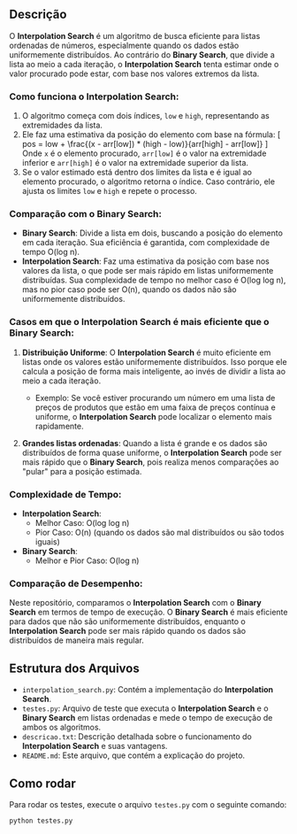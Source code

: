 ## Descrição

O **Interpolation Search** é um algoritmo de busca eficiente para listas ordenadas de números, especialmente quando os dados estão uniformemente distribuídos. Ao contrário do **Binary Search**, que divide a lista ao meio a cada iteração, o **Interpolation Search** tenta estimar onde o valor procurado pode estar, com base nos valores extremos da lista.

### Como funciona o Interpolation Search:
1. O algoritmo começa com dois índices, `low` e `high`, representando as extremidades da lista.
2. Ele faz uma estimativa da posição do elemento com base na fórmula:
   \[
   pos = low + \frac{(x - arr[low]) * (high - low)}{arr[high] - arr[low]}
   \]
   Onde `x` é o elemento procurado, `arr[low]` é o valor na extremidade inferior e `arr[high]` é o valor na extremidade superior da lista.
3. Se o valor estimado está dentro dos limites da lista e é igual ao elemento procurado, o algoritmo retorna o índice. Caso contrário, ele ajusta os limites `low` e `high` e repete o processo.

### Comparação com o Binary Search:

- **Binary Search**: Divide a lista em dois, buscando a posição do elemento em cada iteração. Sua eficiência é garantida, com complexidade de tempo O(log n).
- **Interpolation Search**: Faz uma estimativa da posição com base nos valores da lista, o que pode ser mais rápido em listas uniformemente distribuídas. Sua complexidade de tempo no melhor caso é O(log log n), mas no pior caso pode ser O(n), quando os dados não são uniformemente distribuídos.

### Casos em que o Interpolation Search é mais eficiente que o Binary Search:

1. **Distribuição Uniforme**: O **Interpolation Search** é muito eficiente em listas onde os valores estão uniformemente distribuídos. Isso porque ele calcula a posição de forma mais inteligente, ao invés de dividir a lista ao meio a cada iteração.
   - Exemplo: Se você estiver procurando um número em uma lista de preços de produtos que estão em uma faixa de preços contínua e uniforme, o **Interpolation Search** pode localizar o elemento mais rapidamente.

2. **Grandes listas ordenadas**: Quando a lista é grande e os dados são distribuídos de forma quase uniforme, o **Interpolation Search** pode ser mais rápido que o **Binary Search**, pois realiza menos comparações ao "pular" para a posição estimada.

### Complexidade de Tempo:
- **Interpolation Search**:
  - Melhor Caso: O(log log n)
  - Pior Caso: O(n) (quando os dados são mal distribuídos ou são todos iguais)
- **Binary Search**:
  - Melhor e Pior Caso: O(log n)

### Comparação de Desempenho:

Neste repositório, comparamos o **Interpolation Search** com o **Binary Search** em termos de tempo de execução. O **Binary Search** é mais eficiente para dados que não são uniformemente distribuídos, enquanto o **Interpolation Search** pode ser mais rápido quando os dados são distribuídos de maneira mais regular.

## Estrutura dos Arquivos

- `interpolation_search.py`: Contém a implementação do **Interpolation Search**.
- `testes.py`: Arquivo de teste que executa o **Interpolation Search** e o **Binary Search** em listas ordenadas e mede o tempo de execução de ambos os algoritmos.
- `descricao.txt`: Descrição detalhada sobre o funcionamento do **Interpolation Search** e suas vantagens.
- `README.md`: Este arquivo, que contém a explicação do projeto.

## Como rodar

Para rodar os testes, execute o arquivo `testes.py` com o seguinte comando:

```bash
python testes.py

